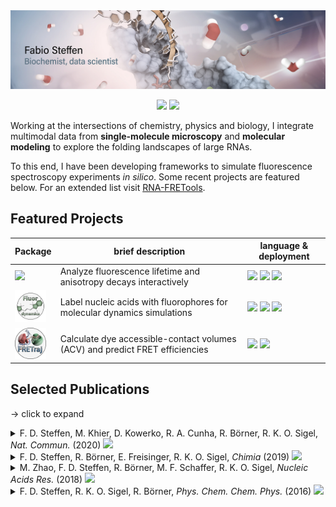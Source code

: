 <img src=header.png/>

<p align="center">
<a href="https://ch.linkedin.com/in/fabio-steffen" target="blank"><p align="center"><img src="https://img.shields.io/badge/linkedin%20-%230077B5.svg?&style=for-the-badge&logo=linkedin&logoColor=white"/></a>
<a href="https://orcid.org/0000-0001-8795-2212" target="blank"><img src="https://img.shields.io/badge/orcid%20-%23A6CE39.svg?&style=for-the-badge&logo=orcid&logoColor=white"/></a>
</p>

Working at the intersections of chemistry, physics and biology, I integrate multimodal data from **single-molecule microscopy** and **molecular modeling** to explore the folding landscapes of large RNAs. 

To this end, I have been developing frameworks to simulate fluorescence spectroscopy experiments *in silico*. Some recent projects are featured below. For an extended list visit [RNA-FRETools](https://github.com/RNA-FRETools).

## Featured Projects

|  Package  | brief description | language & deployment |
|---|---|---|
| <a href="https://github.com/fdsteffen/lifefit"> <img src=https://github.com/fdsteffen/lifefit/blob/master/docs/source/_static/lifefit_logo.png width=50px/></a> | Analyze fluorescence lifetime and anisotropy decays interactively | <img src="https://img.shields.io/badge/python%20-%2300599C.svg?&style=flat-square&logo=python&logoColor=white"/> <img src="https://img.shields.io/badge/Jupyter%20-%23F37626.svg?&style=flat-square&logo=Jupyter&logoColor=white"/> <img src="https://img.shields.io/badge/heroku%20-%23430098.svg?&style=flat-square&logo=heroku&logoColor=white"/>|
| <a href="https://github.com/RNA-FRETools/fluordynamics"> <img src=https://github.com/RNA-FRETools/fluordynamics/blob/master/docs/source/_static/fluordynamics_logo.png width=50px/></a> | Label nucleic acids with fluorophores for molecular dynamics simulations | <img src="https://img.shields.io/badge/python%20-%2300599C.svg?&style=flat-square&logo=python&logoColor=white"/> <img src="https://img.shields.io/badge/c++%20-%2349B16C.svg?&style=flat-square&logo=c%2B%2B&ogoColor=white"/> <img src="https://img.shields.io/badge/PyMOL%20-%238a8a8a.svg?&style=flat-square&logo=moleculer&logoColor=white"/> |
| <a href="https://github.com/RNA-FRETools/fretraj"> <img src=https://github.com/RNA-FRETools/fretraj/blob/master/docs/images/fretraj_logo.png width=50px/></a> | Calculate dye accessible-contact volumes (ACV) and predict FRET efficiencies | <img src="https://img.shields.io/badge/python%20-%2300599C.svg?&style=flat-square&logo=python&logoColor=white"/> <img src="https://img.shields.io/badge/PyMOL%20-%238a8a8a.svg?&style=flat-square&logo=moleculer&logoColor=white"/> |

## Selected Publications
&rarr; click to expand
<details>
<summary>F. D. Steffen, M. Khier, D. Kowerko, R. A. Cunha, R. Börner, R. K. O. Sigel, <i>Nat. Commun.</i> (2020) <a href="https://doi.org/10.1038/s41467-019-13683-4"><img src="https://img.shields.io/badge/DOI-10.1038/s41467--019--13683--4-blue.svg?&style=flat-square"/></a></summary>
<br><p align="center"><img src=graphical_abstracts/Steffen_NatCommun_2020.jpg width=500px></p>
The fidelity of group II intron self-splicing and retrohoming relies on long-range tertiary interactions between the intron and its flanking exons. By single-molecule FRET, we explore the binding kinetics of the most important, structurally conserved contact, the exon and intron binding site 1 (EBS1/IBS1). A comparison of RNA-RNA and RNA-DNA hybrid contacts identifies transient metal ion binding as a major source of kinetic heterogeneity which typically appears in the form of degenerate FRET states. Molecular dynamics simulations suggest a structural link between heterogeneity and the sugar conformation at the exon-intron binding interface. While Mg2+ ions lock the exon in place and give rise to long dwell times in the exon bound FRET state, sugar puckering alleviates this structural rigidity and likely promotes exon release. The interplay of sugar puckering and metal ion coordination may be an important mechanism to balance binding affinities of RNA and DNA interactions in general.
</details>

<details>
<summary>F. D. Steffen, R. Börner, E. Freisinger, R. K. O. Sigel, <i>Chimia</i> (2019) <a href="https://doi.org/10.2533/chimia.2019.257"><img src="https://img.shields.io/badge/DOI-10.2533/chimia.2019.257-blue.svg?&style=flat-square"/></a></summary>
<br><p align="center"><img src=graphical_abstracts/Steffen_Chimia_2019.jpg width=500px></p>
Exploring the spatiotemporal dynamics of biomolecules on a single-molecule level requires innovative ways to make them spectroscopically visible. Fluorescence resonance energy transfer (FRET) uses a pair of organic dyes as reporters to measure distances along a predefined biomolecular reaction coordinate. For this nanoscopic ruler to work, the fluorescent labels need to be coupled onto the molecule of interest in a bioorthogonal and site-selective manner. Tagging large non-coding RNAs with single-nucleotide precision is an open challenge. Here we summarize current strategies in labeling riboswitches and ribozymes for fluorescence spectroscopy and FRET in particular. A special focus lies on our recently developed, DNA-guided approach that inserts two fluorophores through a stepwise process of templated functionality transfer and click chemistry.
</details>

<details>
<summary>M. Zhao, F. D. Steffen, R. Börner, M. F. Schaffer, R. K. O. Sigel, <i>Nucleic Acids Res.</i> (2018) <a href="https://doi.org/10.1093/nar/gkx1100"><img src="https://img.shields.io/badge/DOI-10.1093/nar/gkx1100-blue.svg?&style=flat-square"/></a></summary>
<br><p align="center"><img src=graphical_abstracts/Zhao_NAR_2018.jpg width=500px></p>
Labeling of long RNA molecules in a site-specific yet generally applicable manner is integral to many spectroscopic applications. Here we present a novel covalent labeling approach that is site-specific and scalable to long intricately folded RNAs. In this approach, a custom-designed DNA strand that hybridizes to the RNA guides a reactive group to target a preselected adenine residue. The functionalized nucleotide along with the concomitantly oxidized 3'-terminus can subsequently be conjugated to two different fluorophores via bio-orthogonal chemistry. We validate this modular labeling platform using a regulatory RNA of 275 nucleotides, the btuB riboswitch of Escherichia coli, demonstrate its general applicability by modifying a base within a duplex, and show its site-selectivity in targeting a pair of adjacent adenines. Native folding and function of the RNA is confirmed on the single-molecule level by using FRET as a sensor to visualize and characterize the conformational equilibrium of the riboswitch upon binding of its cofactor adenosylcobalamin. The presented labeling strategy overcomes size and site constraints that have hampered routine production of labeled RNA that are beyond 200 nt in length.
</details>

<details>
<summary>F. D. Steffen, R. K. O. Sigel, R. Börner, <i>Phys. Chem. Chem. Phys.</i> (2016) <a href="https://doi.org/10.1039/c6cp04277e "><img src="https://img.shields.io/badge/DOI-10.1039/c6cp04277e -blue.svg?&style=flat-square"/></a></summary>
<br><p align="center"><img src=graphical_abstracts/Steffen_PCCP_2016.jpg width=500px></p>
Carbocyanine dyes have a long-standing tradition in fluorescence imaging and spectroscopy, due to their photostability and large spectral separation between individual dye species. Herein, we explore the versatility of cyanine dyes to probe the dynamics of nucleic acids and we report on the interrelation of fluorophores, RNA, and metal ions, namely K(+) and Mg(2+). Photophysical parameters including the fluorescence lifetime, quantum yield and dynamic anisotropy are monitored as a function of the nucleic acid composition, conformation, and metal ion abundance. Occasional excursions to a non-fluorescent cis-state hint at the remarkable sensitivity of carbocyanines to their local environment. Comparison of time-correlated single photon experiments with all-atom molecular dynamics simulations demonstrate that the propensity of photoisomerization is dictated by sterical constraints imposed on the fluorophore. Structural features in the vicinity of the dye play a crucial role in RNA recognition and have far-reaching implications on the mobility of the fluorescent probe. An atomic level description of the mutual interactions will ultimately benefit the quantitative interpretation of single-molecule FRET measurements on large RNA systems.
</details>
